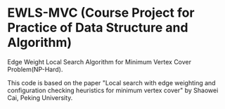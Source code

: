# EWLS-MVC (Course Project for Practice of Data Structure and Algorithm)
Edge Weight Local Search Algorithm for Minimum Vertex Cover Problem(NP-Hard).

This code is based on the paper "Local search with edge weighting and configuration checking heuristics for minimum vertex cover" by Shaowei Cai, Peking University.
